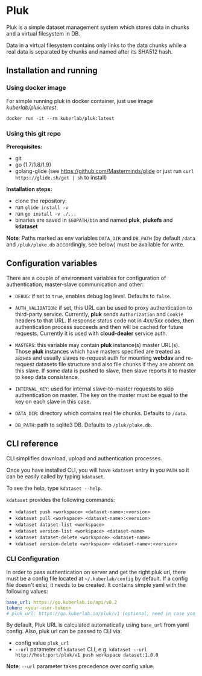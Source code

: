 # Pluk
Pluk is a simple dataset management system which stores data in chunks and a virtual filesystem in DB.

Data in a virtual filesystem contains only links to the data chunks while a real data is separated by chunks and named after its SHA512 hash.

## Installation and running

### Using docker image

For simple running pluk in docker container, just use image *kuberlab/pluk:latest*:

```
docker run -it --rm kuberlab/pluk:latest
```

### Using this git repo

**Prerequisites:**

   * git
   * go (1.7/1.8/1.9)
   * golang-glide (see https://github.com/Masterminds/glide or just run `curl https://glide.sh/get | sh` to install)

**Installation steps:**

* clone the repository:
* run `glide install -v`
* run `go install -v ./...`
* binaries are saved in `$GOPATH/bin` and named **pluk**, **plukefs** and **kdataset**

**Note**: Paths marked as env variables `DATA_DIR` and `DB_PATH`
 (by default `/data` and `/pluk/pluke.db` accordingly, see below) must be available for write.

## Configuration variables

There are a couple of environment variables for configuration of authentication, master-slave communication and other:

* `DEBUG`: if set to `true`, enables debug log level. Defaults to `false`.
* `AUTH_VALIDATION`: if set, this URL can be used to proxy authentication to third-party service.
Currently, **pluk** sends `Authorization` and `Cookie` headers to that URL. If response status code not in *4xx/5xx* codes,
then authentication process succeeds and then will be cached for future requests. Currently it is used with **cloud-dealer** service auth.
* `MASTERS`: this variable may contain **pluk** instance(s) master URL(s). Those **pluk** instances which have masters specified are
treated as *slaves* and usually slaves re-request auth for mounting **webdav** and re-request datasets file structure and also
 file chunks if they are absent on this slave. If some data is pushed to slave, then slave reports it to master to keep data consistence.
* `INTERNAL_KEY`: used for internal slave-to-master requests to skip authentication on master. The key on the master must be equal to the key on each slave in this case.

* `DATA_DIR`: directory which contains real file chunks. Defaults to `/data`.
* `DB_PATH`: path to sqlite3 DB. Defaults to `/pluk/pluke.db`.

## CLI reference

CLI simplifies download, upload and authentication processes.

Once you have installed CLI, you will have `kdataset` entry in you `PATH` so it can be easily called by typing `kdataset`.

To see the help, type `kdataset --help`.

`kdataset` provides the following commands:
 * `kdataset push <workspace> <dataset-name>:<version>`
 * `kdataset pull <workspace> <dataset-name>:<version>`
 * `kdataset dataset-list <workspace>`
 * `kdataset version-list <workspace> <dataset-name>`
 * `kdataset dataset-delete <workspace> <dataset-name>`
 * `kdataset version-delete <workspace> <dataset-name>:<version>`

### CLI Configuration

In order to pass authentication on server and get the right pluk url, there must be a config file located at `~/.kuberlab/config`
by default. If a config file doesn't exist, it needs to be created. It contains simple yaml with the following values:

```yaml
base_url: https://go.kuberlab.io/api/v0.2
token: <your-user-token>
# pluk_url: https://go.kuberlab.io/pluk/v1 (optional, need in case you want to use another pluk instance)
```

By default, Pluk URL is calculated automatically using `base_url` from yaml config. Also, pluk url can be passed to CLI via:
* config value `pluk_url`
* `--url` parameter of `kdataset` CLI, e.g. `kdataset --url http://host:port/pluk/v1 push workspace dataset:1.0.0`

**Note**: `--url` parameter takes precedence over config value.

